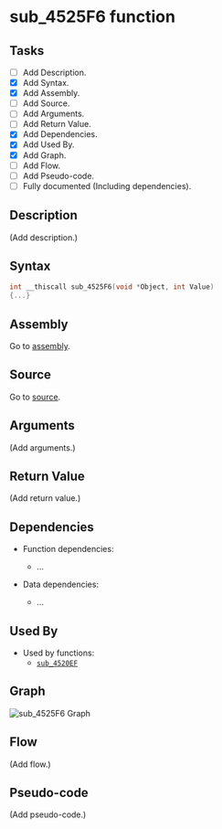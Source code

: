 # sub_4525F6 function

## Tasks

- [ ] Add Description.
- [X] Add Syntax.
- [X] Add Assembly.
- [ ] Add Source.
- [ ] Add Arguments.
- [ ] Add Return Value.
- [X] Add Dependencies.
- [X] Add Used By.
- [X] Add Graph.
- [ ] Add Flow.
- [ ] Add Pseudo-code.
- [ ] Fully documented (Including dependencies).

## Description

(Add description.)

## Syntax

```c
int __thiscall sub_4525F6(void *Object, int Value)
{...}
```

## Assembly

Go to [assembly](../asm/sub_4525F6.asm).

## Source

Go to [source](../cc/sub_4525F6.cc).

## Arguments

(Add arguments.)

## Return Value

(Add return value.)

## Dependencies

* Function dependencies:
  * ...


* Data dependencies:
  * ...

## Used By

* Used by functions:
  * [`sub_4520EF`](../md/sub_4520EF.md)

## Graph

![sub_4525F6 Graph](../svg/sub_4525F6.svg "sub_4525F6 Graph")

## Flow

(Add flow.)

## Pseudo-code

(Add pseudo-code.)
